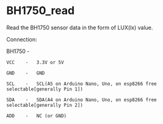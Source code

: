 # BH1750_read
Read the BH1750 sensor data in the form of LUX(lx) value.

 Connection:
 
 BH1750 -
 
    VCC    -   3.3V or 5V
    
    GND    -   GND
    
    SCL    -   SCL(A5 on Arduino Nano, Uno, on esp8266 free selectable[generally Pin 1])
    
    SDA    -   SDA(A4 on Arduino Nano, Uno, on esp8266 free selectable[generally Pin 2])
    
    ADD    -   NC (or GND)

